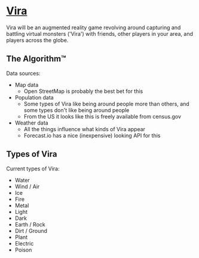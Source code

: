  [Vira](vira.so)
=================
Vira will be an augmented reality game revolving around capturing and battling
virtual monsters ('Vira') with friends, other players in your area, and players
across the globe.


## The Algorithm™

Data sources:

- Map data
  - Open StreetMap is probably the best bet for this
- Population data
  - Some types of Vira like being around people more than others, and some
    types don't like being around people
  - From the US it looks like this is freely available from census.gov
- Weather data
  - All the things influence what kinds of Vira appear
  - Forecast.io has a nice (inexpensive) looking API for this


## Types of Vira

Current types of Vira:

- Water
- Wind / Air
- Ice
- Fire
- Metal
- Light
- Dark
- Earth / Rock
- Dirt / Ground
- Plant
- Electric
- Poison


<!-- TODO: make note of the glitch and viral attributes somewhere -->
